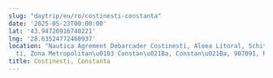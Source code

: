 ```yaml
---
slug: "daytrip/eu/ro/costinesti-constanta"
date: '2025-05-23T00:00:00'
lat: '43.94720916740221'
lng: '28.63524772460937'
location: "Nautica Agrement Debarcader Costinesti, Aleea Litoral, Schitu, Costine\u0219\
  ti, Zona Metropolitan\u0103 Constan\u021Ba, Constan\u021Ba, 907091, Rom\xE2nia"
title: Costinesti, Constanta
---
```



